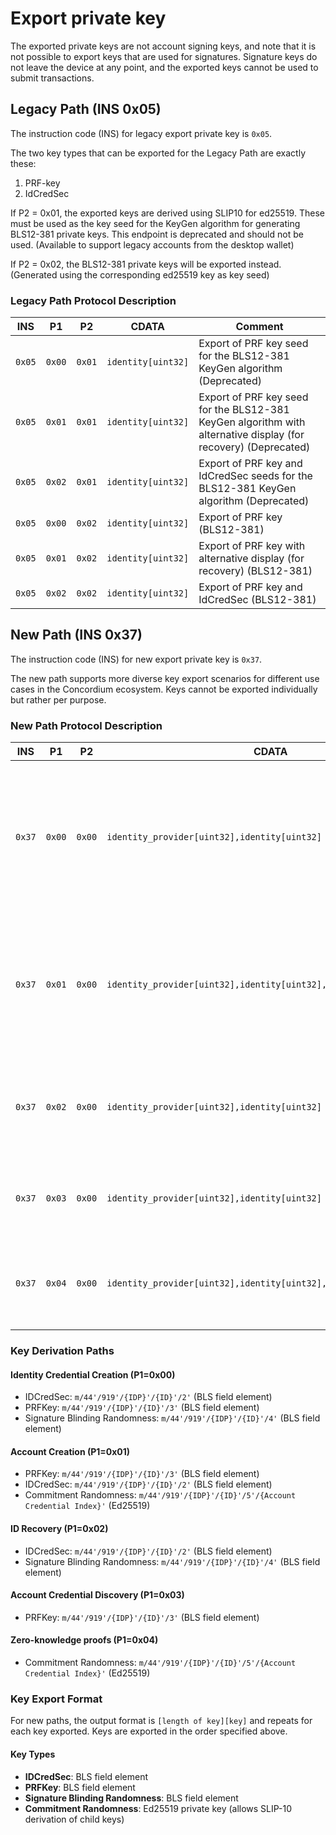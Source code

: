 # Export private key

The exported private keys are not account signing keys, and note that it is not possible to export keys that are used for signatures.
Signature keys do not leave the device at any point, and the exported keys cannot be used to submit transactions.

## Legacy Path (INS 0x05)

The instruction code (INS) for legacy export private key is `0x05`.

The two key types that can be exported for the Legacy Path are exactly these:

1. PRF-key
2. IdCredSec

If P2 = 0x01, the exported keys are derived using SLIP10 for ed25519.
These must be used as the key seed for the KeyGen algorithm for generating BLS12-381 private keys.
This endpoint is deprecated and should not be used. (Available to support legacy accounts from the desktop wallet)

If P2 = 0x02, the BLS12-381 private keys will be exported instead. (Generated using the corresponding ed25519 key as key seed)

### Legacy Path Protocol Description

| INS    | P1     | P2     | CDATA              | Comment                                                                                                        |
| ------ | ------ | ------ | ------------------ | -------------------------------------------------------------------------------------------------------------- |
| `0x05` | `0x00` | `0x01` | `identity[uint32]` | Export of PRF key seed for the BLS12-381 KeyGen algorithm (Deprecated)                                         |
| `0x05` | `0x01` | `0x01` | `identity[uint32]` | Export of PRF key seed for the BLS12-381 KeyGen algorithm with alternative display (for recovery) (Deprecated) |
| `0x05` | `0x02` | `0x01` | `identity[uint32]` | Export of PRF key and IdCredSec seeds for the BLS12-381 KeyGen algorithm (Deprecated)                          |
| `0x05` | `0x00` | `0x02` | `identity[uint32]` | Export of PRF key (BLS12-381)                                                                                  |
| `0x05` | `0x01` | `0x02` | `identity[uint32]` | Export of PRF key with alternative display (for recovery) (BLS12-381)                                          |
| `0x05` | `0x02` | `0x02` | `identity[uint32]` | Export of PRF key and IdCredSec (BLS12-381)                                                                    |

## New Path (INS 0x37)

The instruction code (INS) for new export private key is `0x37`.

The new path supports more diverse key export scenarios for different use cases in the Concordium ecosystem. Keys cannot be exported individually but rather per purpose.

### New Path Protocol Description

| INS    | P1     | P2     | CDATA                                                              | Comment                                                                                                   |
| ------ | ------ | ------ | ------------------------------------------------------------------ | --------------------------------------------------------------------------------------------------------- |
| `0x37` | `0x00` | `0x00` | `identity_provider[uint32],identity[uint32]`                       | Identity Credential Creation: Export IDCredSec (BLS) + PRFKey (BLS) + Signature Blinding Randomness (BLS) |
| `0x37` | `0x01` | `0x00` | `identity_provider[uint32],identity[uint32],account_index[uint32]` | Account Creation: Export PRFKey (BLS) + IDCredSec (BLS) + Commitment Randomness root (Ed25519)            |
| `0x37` | `0x02` | `0x00` | `identity_provider[uint32],identity[uint32]`                       | ID Recovery: Export IDCredSec (BLS) + Signature Blinding Randomness (BLS)                                 |
| `0x37` | `0x03` | `0x00` | `identity_provider[uint32],identity[uint32]`                       | Account Credential Discovery: Export PRFKey (BLS)                                                         |
| `0x37` | `0x04` | `0x00` | `identity_provider[uint32],identity[uint32],account_index[uint32]` | Zero-knowledge proofs: Export Commitment Randomness (Ed25519)                                             |

### Key Derivation Paths

#### Identity Credential Creation (P1=0x00)

- IDCredSec: `m/44'/919'/{IDP}'/{ID}'/2'` (BLS field element)
- PRFKey: `m/44'/919'/{IDP}'/{ID}'/3'` (BLS field element)
- Signature Blinding Randomness: `m/44'/919'/{IDP}'/{ID}'/4'` (BLS field element)

#### Account Creation (P1=0x01)

- PRFKey: `m/44'/919'/{IDP}'/{ID}'/3'` (BLS field element)
- IDCredSec: `m/44'/919'/{IDP}'/{ID}'/2'` (BLS field element)
- Commitment Randomness: `m/44'/919'/{IDP}'/{ID}'/5'/{Account Credential Index}'` (Ed25519)

#### ID Recovery (P1=0x02)

- IDCredSec: `m/44'/919'/{IDP}'/{ID}'/2'` (BLS field element)
- Signature Blinding Randomness: `m/44'/919'/{IDP}'/{ID}'/4'` (BLS field element)

#### Account Credential Discovery (P1=0x03)

- PRFKey: `m/44'/919'/{IDP}'/{ID}'/3'` (BLS field element)

#### Zero-knowledge proofs (P1=0x04)

- Commitment Randomness: `m/44'/919'/{IDP}'/{ID}'/5'/{Account Credential Index}'` (Ed25519)

### Key Export Format

For new paths, the output format is `[length of key][key]` and repeats for each key exported. Keys are exported in the order specified above.

#### Key Types

- **IDCredSec**: BLS field element
- **PRFKey**: BLS field element
- **Signature Blinding Randomness**: BLS field element
- **Commitment Randomness**: Ed25519 private key (allows SLIP-10 derivation of child keys)
